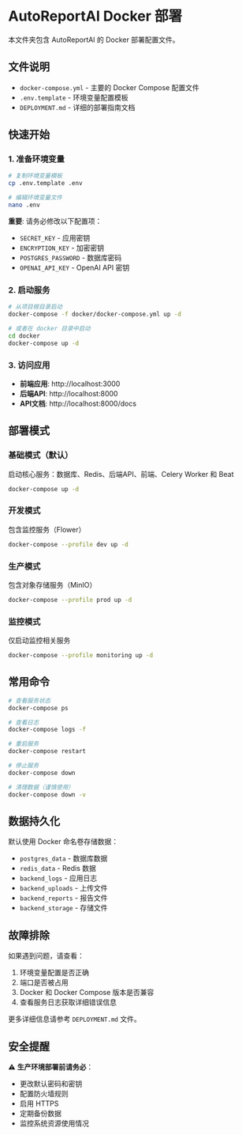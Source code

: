 # AutoReportAI Docker 部署

本文件夹包含 AutoReportAI 的 Docker 部署配置文件。

## 文件说明

- `docker-compose.yml` - 主要的 Docker Compose 配置文件
- `.env.template` - 环境变量配置模板
- `DEPLOYMENT.md` - 详细的部署指南文档

## 快速开始

### 1. 准备环境变量

```bash
# 复制环境变量模板
cp .env.template .env

# 编辑环境变量文件
nano .env
```

**重要**: 请务必修改以下配置项：
- `SECRET_KEY` - 应用密钥
- `ENCRYPTION_KEY` - 加密密钥  
- `POSTGRES_PASSWORD` - 数据库密码
- `OPENAI_API_KEY` - OpenAI API 密钥

### 2. 启动服务

```bash
# 从项目根目录启动
docker-compose -f docker/docker-compose.yml up -d

# 或者在 docker 目录中启动
cd docker
docker-compose up -d
```

### 3. 访问应用

- **前端应用**: http://localhost:3000
- **后端API**: http://localhost:8000
- **API文档**: http://localhost:8000/docs

## 部署模式

### 基础模式（默认）
启动核心服务：数据库、Redis、后端API、前端、Celery Worker 和 Beat

```bash
docker-compose up -d
```

### 开发模式
包含监控服务（Flower）

```bash
docker-compose --profile dev up -d
```

### 生产模式
包含对象存储服务（MinIO）

```bash
docker-compose --profile prod up -d
```

### 监控模式
仅启动监控相关服务

```bash
docker-compose --profile monitoring up -d
```

## 常用命令

```bash
# 查看服务状态
docker-compose ps

# 查看日志
docker-compose logs -f

# 重启服务
docker-compose restart

# 停止服务
docker-compose down

# 清理数据（谨慎使用）
docker-compose down -v
```

## 数据持久化

默认使用 Docker 命名卷存储数据：
- `postgres_data` - 数据库数据
- `redis_data` - Redis 数据
- `backend_logs` - 应用日志
- `backend_uploads` - 上传文件
- `backend_reports` - 报告文件
- `backend_storage` - 存储文件

## 故障排除

如果遇到问题，请查看：
1. 环境变量配置是否正确
2. 端口是否被占用
3. Docker 和 Docker Compose 版本是否兼容
4. 查看服务日志获取详细错误信息

更多详细信息请参考 `DEPLOYMENT.md` 文件。

## 安全提醒

⚠️ **生产环境部署前请务必**：
- 更改默认密码和密钥
- 配置防火墙规则
- 启用 HTTPS
- 定期备份数据
- 监控系统资源使用情况